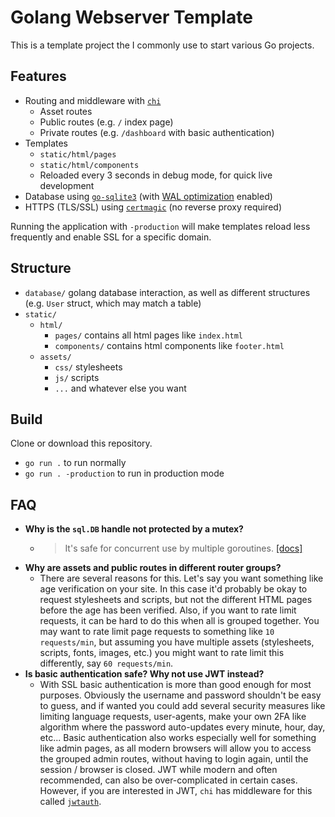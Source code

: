 # Golang Webserver Template
This is a template project the I commonly use to start various Go projects.

## Features
- Routing and middleware with [`chi`](https://github.com/go-chi/chi)
  - Asset routes
  - Public routes (e.g. `/` index page)
  - Private routes (e.g. `/dashboard` with basic authentication)
- Templates
  - `static/html/pages`
  - `static/html/components`
  - Reloaded every 3 seconds in debug mode, for quick live development
- Database using [`go-sqlite3`](https://github.com/mattn/go-sqlite3) (with [WAL optimization](https://www.sqlite.org/wal.html) enabled)
- HTTPS (TLS/SSL) using [`certmagic`](https://github.com/caddyserver/certmagic) (no reverse proxy required)

Running the application with `-production` will make templates reload less frequently and enable SSL for a specific domain. 

## Structure
- `database/` golang database interaction, as well as different structures (e.g. `User` struct, which may match a table)
- `static/`
    - `html/`
        - `pages/` contains all html pages like `index.html`
        - `components/` contains html components like `footer.html`
    - `assets/`
        - `css/` stylesheets
        - `js/` scripts
        - `...` and whatever else you want

## Build
Clone or download this repository.  
- `go run .` to run normally
- `go run . -production` to run in production mode

## FAQ
- **Why is the `sql.DB` handle not protected by a mutex?**
    - > It's safe for concurrent use by multiple goroutines. [[docs]](https://pkg.go.dev/database/sql#DB)
- **Why are assets and public routes in different router groups?**
    - There are several reasons for this. Let's say you want something like age verification on your site. In this case it'd probably be okay to request stylesheets and scripts, but not the different HTML pages before the age has been verified. Also, if you want to rate limit requests, it can be hard to do this when all is grouped together. You may want to rate limit page requests to something like `10 requests/min`, but assuming you have multiple assets (stylesheets, scripts, fonts, images, etc.) you might want to rate limit this differently, say `60 requests/min`.
- **Is basic authentication safe? Why not use JWT instead?**
    - With SSL basic authentication is more than good enough for most purposes. Obviously the username and password shouldn't be easy to guess, and if wanted you could add several security measures like limiting language requests, user-agents, make your own 2FA like algorithm where the password auto-updates every minute, hour, day, etc... Basic authentication also works especially well for something like admin pages, as all modern browsers will allow you to access the grouped admin routes, without having to login again, until the session / browser is closed. JWT while modern and often recommended, can also be over-complicated in certain cases. However, if you are interested in JWT, `chi` has middleware for this called [`jwtauth`](https://github.com/go-chi/jwtauth).